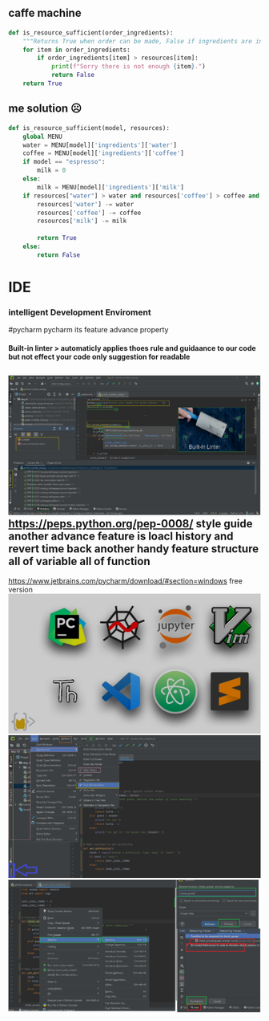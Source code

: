 ##  caffe machine
```python
def is_resource_sufficient(order_ingredients):
    """Returns True when order can be made, False if ingredients are insufficient."""
    for item in order_ingredients:
        if order_ingredients[item] > resources[item]:
            print(f"​Sorry there is not enough {item}.")
            return False
    return True
```
## me solution ☹
```python
def is_resource_sufficient(model, resources):
    global MENU
    water = MENU[model]['ingredients']['water']
    coffee = MENU[model]['ingredients']['coffee']
    if model == "espresso":
        milk = 0
    else:
        milk = MENU[model]['ingredients']['milk']
    if resources["water"] > water and resources['coffee'] > coffee and resources['milk'] >= milk:
        resources['water'] -= water
        resources['coffee'] -= coffee
        resources['milk'] -= milk

        return True
    else:
        return False
 ```
# IDE
### intelligent Development Enviroment
#pycharm 
pycharm  its feature advance  property   
#### Built-in linter > automaticly applies thoes rule and guidaance to our code but not effect your code only suggestion for readable
![pycharm_3](https://raw.githubusercontent.com/wer340/python-angelayu/main/15_day-15/image/pycharm3_linter.png)
https://peps.python.org/pep-0008/  style guide 
another advance feature  is   loacl history and revert time back 
another handy feature structure   all of variable  all of function
------
https://www.jetbrains.com/pycharm/download/#section=windows   free version
![ide type](https://raw.githubusercontent.com/wer340/python-angelayu/main/15_day-15/image/ide.png)
![pycharm_1](https://raw.githubusercontent.com/wer340/python-angelayu/main/15_day-15/image/pycharm_feaature.png)
![pycharm_2](https://raw.githubusercontent.com/wer340/python-angelayu/main/15_day-15/image/pycharm2.png)

